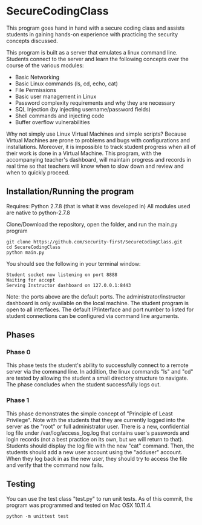 # SecureCodingClass
This program goes hand in hand with a secure coding class and assists students in gaining hands-on experience with practicing the security concepts discussed.

This program is built as a server that emulates a linux command line. Students connect to the server and learn the following concepts over the course of the various modules:
- Basic Networking
- Basic Linux commands (ls, cd, echo, cat)
- File Permissions
- Basic user management in Linux
- Password complexity requirements and why they are necessary
- SQL Injection (by injecting username/password fields)
- Shell commands and injecting code
- Buffer overflow vulnerabilities

Why not simply use Linux Virtual Machines and simple scripts?
Because Virtual Machines are prone to problems and bugs with configurations and installations. Moreover, it is impossible to track student progress when all of their work is done in a Virtual Machine. This program, with the accompanying teacher's dashboard, will maintain progress and records in real time so that teachers will know when to slow down and review and when to quickly proceed.

## Installation/Running the program
Requires: Python 2.7.8 (that is what it was developed in)
All modules used are native to python-2.7.8

Clone/Download the repository, open the folder, and run the main.py program
```
git clone https://github.com/security-first/SecureCodingClass.git
cd SecureCodingClass
python main.py
```

You should see the following in your terminal window:
```
Student socket now listening on port 8888
Waiting for accept
Serving Instructor dashboard on 127.0.0.1:8443
```
Note: the ports above are the default ports. The administrator/instructor dashboard is only available on the local machine. The student program is open to all interfaces. The default IP/interface and port number to listed for student connections can be configured via command line arguments.

## Phases
### Phase 0
This phase tests the student's ability to successfully connect to a remote server via the command line. In addition, the linux commands "ls" and "cd" are tested by allowing the student a small directory structure to navigate. The phase concludes when the student successfully logs out.

### Phase 1
This phase demonstrates the simple concept of "Principle of Least Privilege". Note with the students that they are currently logged into the server as the "root" or full administrator user. There is a new, confidential log file under /var/log/access_log.log that contains user's passwords and login records (not a best practice on its own, but we will return to that).  Students should display the log file with the new "cat" command. Then, the students should add a new user account using the "adduser" account. When they log back in as the new user, they should try to access the file and verify that the command now fails.

## Testing
You can use the test class "test.py" to run unit tests. As of this commit, the program was programmed and tested on Mac OSX 10.11.4.
```
python -m unittest test
```
